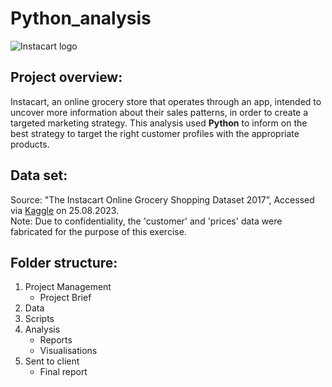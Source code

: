 # Python_analysis

![Instacart logo](https://1000logos.net/wp-content/uploads/2023/04/Instacart-Logo.png)

## Project overview:
Instacart, an online grocery store that operates through an app, intended to uncover more information about their sales patterns, in order to create a targeted marketing strategy.
This analysis used **Python** to inform on the best strategy to target the right customer profiles with the appropriate products.

## Data set:
Source: "The Instacart Online Grocery Shopping Dataset 2017”, Accessed via [Kaggle](www.instacart.com/datasets/grocery-shopping-2017) on 25.08.2023.													
Note: Due to confidentiality, the 'customer' and 'prices' data were fabricated for the purpose of this exercise.

## Folder structure:
1. Project Management
   - Project Brief
2. Data
3. Scripts
4. Analysis
   - Reports
   - Visualisations
5. Sent to client
   - Final report

